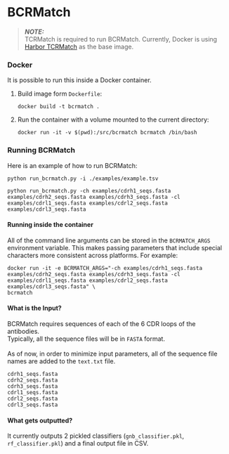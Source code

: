 # BCRMatch

> **_NOTE:_** <br>
> TCRMatch is required to run BCRMatch. Currently, Docker is using [Harbor TCRMatch](https://harbor.lji.org/harbor/projects/5/repositories/iedb-public%2Ftcrmatch/tags/0.1.1) as the base image.

### Docker
It is possible to run this inside a Docker container.
1. Build image form `Dockerfile`:
    ```
    docker build -t bcrmatch .
    ```
2. Run the container with a volume mounted to the current directory:
   ```
   docker run -it -v $(pwd):/src/bcrmatch bcrmatch /bin/bash
   ```


### Running BCRMatch
Here is an example of how to run BCRMatch:
```
python run_bcrmatch.py -i ./examples/example.tsv
```
```
python run_bcrmatch.py -ch examples/cdrh1_seqs.fasta examples/cdrh2_seqs.fasta examples/cdrh3_seqs.fasta -cl examples/cdrl1_seqs.fasta examples/cdrl2_seqs.fasta examples/cdrl3_seqs.fasta
```

#### Running inside the container

All of the command line arguments can be stored in the ```BCRMATCH_ARGS``` environment variable.
This makes passing parameters that include special characters more consistent across platforms. For
example:

```
docker run -it -e BCRMATCH_ARGS="-ch examples/cdrh1_seqs.fasta examples/cdrh2_seqs.fasta examples/cdrh3_seqs.fasta -cl examples/cdrl1_seqs.fasta examples/cdrl2_seqs.fasta examples/cdrl3_seqs.fasta" \
bcrmatch
```

#### What is the Input?
BCRMatch requires sequences of each of the 6 CDR loops of the antibodies.<br>Typically, all the sequence files will be in `FASTA` format.
<br><br>
As of now, in order to minimize input parameters, all of the sequence file names are added to the `text.txt` file.
```
cdrh1_seqs.fasta
cdrh2_seqs.fasta
cdrh3_seqs.fasta
cdrl1_seqs.fasta
cdrl2_seqs.fasta
cdrl3_seqs.fasta
```

#### What gets outputted?
It currently outputs 2 pickled classifiers (`gnb_classifier.pkl`, `rf_classifier.pkl`) and a final output file in CSV.